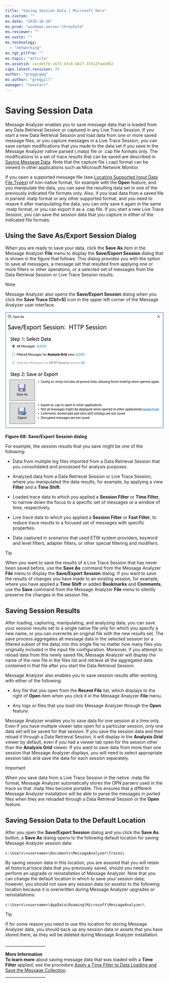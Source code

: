 ```yaml
---
title: "Saving Session Data | Microsoft Docs"
ms.custom: ""
ms.date: "2016-10-26"
ms.prod: "windows-server-threshold"
ms.reviewer: ""
ms.suite: ""
ms.technology: 
  - "networking"
ms.tgt_pltfrm: ""
ms.topic: "article"
ms.assetid: cecde5fb-c673-43c8-b827-37412fae4952
caps.latest.revision: 35
author: "greggigwg"
ms.author: "greggill"
manager: "ronstarr"
---
```

# Saving Session Data
Message Analyzer enables you to save message data that is loaded from any Data Retrieval Session or captured in any Live Trace Session. If you start a new Data Retrieval Session and load data from one or more saved message files, or you capture messages in a Live Trace Session, you can save certain modifications that you made to the data set if you save in the Message Analyzer native parsed (.matp) file or .cap file formats only. The modifications to a set of trace *results* that can be saved are described in [Saving Message Data](saving-message-data.md). Note that the capture file (.cap) format can be viewed in other applications such as Microsoft Network Monitor.  
  
 If you open a supported message file (see [Locating Supported Input Data File Types](locating-supported-input-data-file-types.md)) of non-native format, for example with the **Open** feature, and you manipulate the data, you can save the resulting data set in one of the previously indicated file formats only. Also, if you load data from a saved file in parsed .matp format or any other supported format, and you need to resave it after manipulating the data, you can only save it again in the same .matp format, or you can export it as a .cap file. If you start a new Live Trace Session, you can save the session data that you capture in either of the indicated file formats.  
  
## Using the Save As/Export Session Dialog  
 When you are ready to save your data, click the **Save As** item in the Message Analyzer **File** menu to display the **Save/Export Session** dialog that is shown in the figure that follows. This dialog provides you with the option to save all messages, a message set that resulted from applying one or more filters or other operations, or a selected set of messages from the Data Retrieval Session or Live Trace Session results.  
  
> [!NOTE]
>  Message Analyzer also opens the **Save/Export Session** dialog when you click the **Save Trace (Ctrl+S)** icon in the upper left corner of the Message Analyzer user interface.  
  
 ![Save As&#47;Export Session dialog](media/fig68-save-as-or-export-session-dialog.png "Fig68-Save As/Export Session dialog")  
  
 **Figure 68:  Save/Export Session dialog**  
  
 For example, the session results that you save might be one of the following:  
  
-   Data from multiple log files imported from a Data Retrieval Session that you consolidated and processed for analysis purposes.  
  
-   Analyzed data from a Data Retrieval Session or Live Trace Session, where you manipulated the data results, for example, by applying a view **Filter** and a **Time Shift**.  
  
-   Loaded trace data to which you applied a **Session Filter** or **Time Filter**, to narrow down the focus to a specific set of messages or a window of time, respectively.  
  
-   Live trace data to which you applied a **Session Filter** or **Fast Filter**, to reduce trace results to a focused set of messages with specific properties.  
  
-   Data captured in scenarios that used ETW system providers, keyword and level filters, adapter filters, or other special filtering and modifiers.  
  
> [!TIP]
>  When you want to save the results of a Live Trace Session that has never been saved before, use the **Save As** command from the Message Analyzer **File** menu to display the **Save/Export Session** dialog.  If you want to save the results of changes you have made to an existing session, for example, where you have applied a **Time Shift** or added **Bookmarks** and **Comments**, use the **Save** command from the Message Analyzer **File** menu to silently preserve the changes in the session file.  
  
## Saving Session Results  
 After loading, capturing, manipulating, and analyzing data, you can save your session results set to a single native file only for which you specify a new name, or you can overwrite an original file with the new results set. The save process aggregates all message data in the selected session (or a filtered subset of the data) into this single file no matter how many files you originally included in the input file configuration. Moreover, if you attempt to reload data from this newly saved file, Message Analyzer will display the name of the new file in the files list and retrieve all the aggregated data contained in that file after you start the Data Retrieval Session.  
  
 Message Analyzer also enables you to save session results after working with either of the following:  
  
-   Any file that you open from the **Recent File** list, which displays to the right of **Open** item when you click it in the Message Analyzer **File** menu.  
  
-   Any logs or files that you load into Message Analyzer through the **Open** feature.  
  
 Message Analyzer enables you to save data for one session at a time only. Even if you have multiple viewer tabs open for a particular session, only one data set will be saved for that session. If you save the session data and then reload it through a Data Retrieval Session, it will display in the **Analysis Grid** viewer by default, even if you had a viewer tab open for the session other than the **Analysis Grid** viewer. If you want to save data from more than one session that Message Analyzer displays, you will need to select appropriate session tabs and save the data for each session separately.  
  
> [!IMPORTANT]
>  When you save data from a Live Trace Session in the native .matp file format, Message Analyzer automatically stores the OPN parsers used in the trace so that .matp files become portable. This ensures that a different Message Analyzer installation will be able to parse the messages in ported files when they are reloaded through a Data Retrieval Session or the **Open** feature.  
  
## Saving Session Data to the Default Location  
 After you open the **Save/Export Session** dialog and you click the **Save As** button, a **Save As** dialog opens to the following default location for saving Message Analyzer session data:  
  
 `c:\Users\<username>\Documents\MessageAnalyzer\Traces\`  
  
 By saving session data in this location, you are assured that you will retain all historical trace data that you previously saved, should you need to perform an upgrade or reinstallation of Message Analyzer. Note that you can change the default location in which to save your session data; however, you should not save any session data (or assets) to the following location because it is overwritten during Message Analyzer upgrades or reinstallations:  
  
 `c:\Users\<username>\AppData\Roaming\Microsoft\MessageAnalyzer\`  
  
> [!TIP]
>  If for some reason you need to use this location for storing Message Analyzer data, you should back up any session data or assets that you have stored there, as they will be deleted during Message Analyzer installation.  
  
 ___________________\_  
  
 **More Information**   
 **To learn more** about saving message data that was loaded with a **Time Filter** applied, see the procedure [Apply a Time Filter to Data Loading and Save the Message Collection](procedures-using-the-data-retrieval-features.md#BKMK_importSaveMsgCollection).  
___________________\_